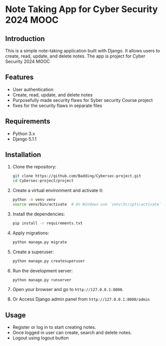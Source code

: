 # Note Taking App for Cyber Security 2024 MOOC

## Introduction
This is a simple note-taking application built with Django. It allows users to create, read, update, and delete notes.
The app is project for Cyber Security 2024 MOOC

## Features
- User authentication
- Create, read, update, and delete notes
- Purposefully made security flaws for Syber security Course project
- fixes for the security flaws in separate files

## Requirements
- Python 3.x
- Django 5.1.1

## Installation
1. Clone the repository:
    ```bash
    git clone https://github.com/Badding/Cybersec-project.git
    cd Cybersec-project/project
    ```

2. Create a virtual environment and activate it:
    ```bash
    python -m venv venv
    source venv/bin/activate  # On Windows use `venv\Scripts\activate`
    ```

3. Install the dependencies:
    ```bash
    pip install -r requirements.txt
    ```

4. Apply migrations:
    ```bash
    python manage.py migrate
    ```

5. Create a superuser:
    ```bash
    python manage.py createsuperuser
    ```

6. Run the development server:
    ```bash
    python manage.py runserver
    ```

7. Open your browser and go to `http://127.0.0.1:8000`.
8. Or Access Django admin panel from `http://127.0.0.1:8000/admin`

## Usage
- Register or log in to start creating notes.
- Once logged in user can create, search and delete notes.
- Logout using logout button
